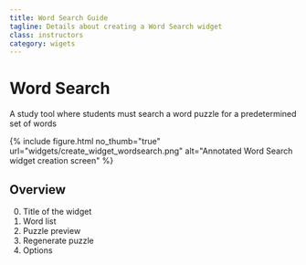 ```yaml
---
title: Word Search Guide
tagline: Details about creating a Word Search widget
class: instructors
category: wigets
---
```

# Word Search

A study tool where students must search a word puzzle for a predetermined set of words

{% include figure.html
	no_thumb="true"
	url="widgets/create_widget_wordsearch.png"
	alt="Annotated Word Search widget creation screen"
%}

## Overview

0. Title of the widget
0. Word list
0. Puzzle preview
0. Regenerate puzzle
0. Options
